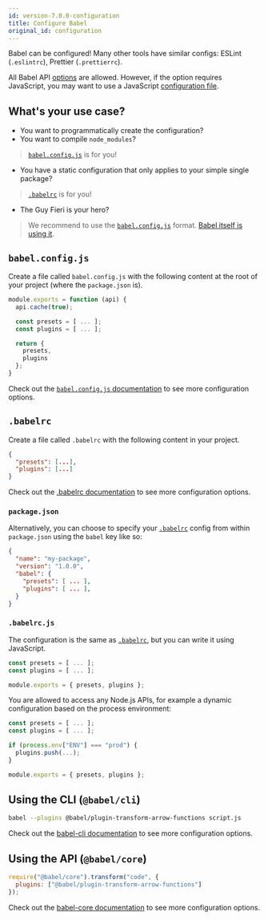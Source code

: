 ```yaml
---
id: version-7.0.0-configuration
title: Configure Babel
original_id: configuration
---
```


Babel can be configured! Many other tools have similar configs: ESLint (`.eslintrc`), Prettier (`.prettierrc`).

All Babel API [options](options.md) are allowed. However, if the option requires JavaScript, you may want to use a JavaScript [configuration file](config-files.md).

## What's your use case?

- You want to programmatically create the configuration?
- You want to compile `node_modules`?

> [`babel.config.js`](#babelconfigjs) is for you!

- You have a static configuration that only applies to your simple single package?

> [`.babelrc`](#babelrc) is for you!

- The Guy Fieri is your hero?

> We recommend to use the [`babel.config.js`](config-files.md#project-wide-configuration) format. [Babel itself is using it](https://github.com/babel/babel/blob/master/babel.config.js).

## `babel.config.js`

Create a file called `babel.config.js` with the following content at the root of your project (where the `package.json` is).

```js
module.exports = function (api) {
  api.cache(true);

  const presets = [ ... ];
  const plugins = [ ... ];

  return {
    presets,
    plugins
  };
}
```

Check out the [`babel.config.js` documentation](config-files.md#project-wide-configuration) to see more configuration options.

## `.babelrc`

Create a file called `.babelrc` with the following content in your project.

```json
{
  "presets": [...],
  "plugins": [...]
}
```

Check out the [.babelrc documentation](config-files.md#file-relative-configuration) to see more configuration options.

### `package.json`

Alternatively, you can choose to specify your [`.babelrc`](#babelrc) config from within `package.json` using the `babel` key like so:

```json
{
  "name": "my-package",
  "version": "1.0.0",
  "babel": {
    "presets": [ ... ],
    "plugins": [ ... ],
  }
}
```

### `.babelrc.js`

The configuration is the same as [`.babelrc`](#babelrc), but you can write it using JavaScript.

```js
const presets = [ ... ];
const plugins = [ ... ];

module.exports = { presets, plugins };
```

You are allowed to access any Node.js APIs, for example a dynamic configuration based on the process environment:

```js
const presets = [ ... ];
const plugins = [ ... ];

if (process.env["ENV"] === "prod") {
  plugins.push(...);
}

module.exports = { presets, plugins };
```

## Using the CLI (`@babel/cli`)

```sh
babel --plugins @babel/plugin-transform-arrow-functions script.js
```

Check out the [babel-cli documentation](cli.md) to see more configuration options.

## Using the API (`@babel/core`)

```js
require("@babel/core").transform("code", {
  plugins: ["@babel/plugin-transform-arrow-functions"]
});
```

Check out the [babel-core documentation](core.md) to see more configuration options.
